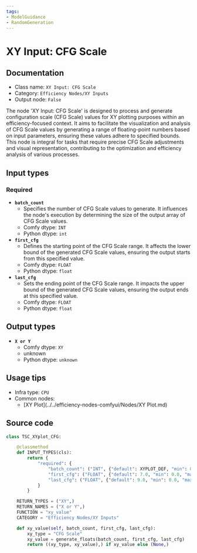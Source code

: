 ```yaml
---
tags:
- ModelGuidance
- RandomGeneration
---
```


# XY Input: CFG Scale
## Documentation
- Class name: `XY Input: CFG Scale`
- Category: `Efficiency Nodes/XY Inputs`
- Output node: `False`

The node 'XY Input: CFG Scale' is designed to process and generate configuration scale (CFG Scale) values for XY plotting purposes within an efficiency-focused context. It aims to facilitate the visualization and analysis of CFG Scale values by generating a range of floating-point numbers based on input parameters, ensuring these values adhere to specified bounds. This node is integral for tasks that require precise CFG Scale adjustments and visual representation, contributing to the optimization and efficiency analysis of various processes.
## Input types
### Required
- **`batch_count`**
    - Specifies the number of CFG Scale values to generate. It influences the node's execution by determining the size of the output array of CFG Scale values.
    - Comfy dtype: `INT`
    - Python dtype: `int`
- **`first_cfg`**
    - Defines the starting point of the CFG Scale range. It affects the lower bound of the generated CFG Scale values, ensuring the output starts from this specified value.
    - Comfy dtype: `FLOAT`
    - Python dtype: `float`
- **`last_cfg`**
    - Sets the ending point of the CFG Scale range. It impacts the upper bound of the generated CFG Scale values, ensuring the output ends at this specified value.
    - Comfy dtype: `FLOAT`
    - Python dtype: `float`
## Output types
- **`X or Y`**
    - Comfy dtype: `XY`
    - unknown
    - Python dtype: `unknown`
## Usage tips
- Infra type: `CPU`
- Common nodes:
    - [XY Plot](../../efficiency-nodes-comfyui/Nodes/XY Plot.md)



## Source code
```python
class TSC_XYplot_CFG:

    @classmethod
    def INPUT_TYPES(cls):
        return {
            "required": {
                "batch_count": ("INT", {"default": XYPLOT_DEF, "min": 0, "max": XYPLOT_LIM}),
                "first_cfg": ("FLOAT", {"default": 7.0, "min": 0.0, "max": 100.0}),
                "last_cfg": ("FLOAT", {"default": 9.0, "min": 0.0, "max": 100.0}),
            }
        }

    RETURN_TYPES = ("XY",)
    RETURN_NAMES = ("X or Y",)
    FUNCTION = "xy_value"
    CATEGORY = "Efficiency Nodes/XY Inputs"

    def xy_value(self, batch_count, first_cfg, last_cfg):
        xy_type = "CFG Scale"
        xy_value = generate_floats(batch_count, first_cfg, last_cfg)
        return ((xy_type, xy_value),) if xy_value else (None,)

```
